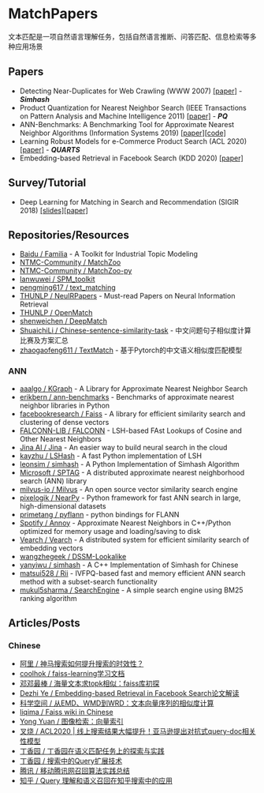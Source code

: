 # MatchPapers

文本匹配是一项自然语言理解任务，包括自然语言推断、问答匹配、信息检索等多种应用场景

## Papers
- Detecting Near-Duplicates for Web Crawling (WWW 2007) [[paper]](http://www.wwwconference.org/www2007/papers/paper215.pdf) - ***Simhash***
- Product Quantization for Nearest Neighbor Search (IEEE Transactions on Pattern Analysis and Machine Intelligence 2011) [[paper]](https://hal.inria.fr/file/index/docid/514462/filename/paper_hal.pdf) - ***PQ***
- ANN-Benchmarks: A Benchmarking Tool for Approximate Nearest Neighbor Algorithms (Information Systems 2019) [[paper]](https://arxiv.org/abs/1807.05614)[[code]](https://github.com/erikbern/ann-benchmarks)
- Learning Robust Models for e-Commerce Product Search (ACL 2020) [[paper]](https://arxiv.org/abs/2005.03624) - ***QUARTS***
- Embedding-based Retrieval in Facebook Search (KDD 2020) [[paper]](https://arxiv.org/abs/2006.11632)

## Survey/Tutorial
- Deep Learning for Matching in Search and Recommendation (SIGIR 2018) [[slides]](http://staff.ustc.edu.cn/~hexn/sigir18-deep.pdf)[[paper]](https://dl.acm.org/doi/pdf/10.1145/3209978.3210181)

## Repositories/Resources
- [Baidu / Familia](https://github.com/baidu/Familia) - A Toolkit for Industrial Topic Modeling
- [NTMC-Community / MatchZoo](https://github.com/NTMC-Community/MatchZoo)
- [NTMC-Community / MatchZoo-py](https://github.com/NTMC-Community/MatchZoo-py)
- [lanwuwei / SPM_toolkit](https://github.com/lanwuwei/SPM_toolkit)
- [pengming617 / text_matching](https://github.com/pengming617/text_matching)
- [THUNLP / NeuIRPapers](https://github.com/thunlp/NeuIRPapers) - Must-read Papers on Neural Information Retrieval
- [THUNLP / OpenMatch](https://github.com/thunlp/OpenMatch)
- [shenweichen / DeepMatch](https://github.com/shenweichen/DeepMatch)
- [ShuaichiLi / Chinese-sentence-similarity-task](https://github.com/ShuaichiLi/Chinese-sentence-similarity-task) - 中文问题句子相似度计算比赛及方案汇总
- [zhaogaofeng611 / TextMatch](https://github.com/zhaogaofeng611/TextMatch) - 基于Pytorch的中文语义相似度匹配模型

### ANN
- [aaalgo / KGraph](https://github.com/aaalgo/kgraph) - A Library for Approximate Nearest Neighbor Search
- [erikbern / ann-benchmarks](https://github.com/erikbern/ann-benchmarks) - Benchmarks of approximate nearest neighbor libraries in Python
- [facebookresearch / Faiss](https://github.com/facebookresearch/faiss) - A library for efficient similarity search and clustering of dense vectors
- [FALCONN-LIB / FALCONN](https://github.com/FALCONN-LIB/FALCONN) - LSH-based FAst Lookups of Cosine and Other Nearest Neighbors
- [Jina AI / Jina](https://github.com/jina-ai/jina) - An easier way to build neural search in the cloud
- [kayzhu / LSHash](https://github.com/kayzhu/LSHash) - A fast Python implementation of LSH
- [leonsim / simhash](https://github.com/leonsim/simhash) - A Python Implementation of Simhash Algorithm
- [Microsoft / SPTAG](https://github.com/microsoft/SPTAG) - A distributed approximate nearest neighborhood search (ANN) library
- [milvus-io / Milvus](https://github.com/milvus-io/milvus) - An open source vector similarity search engine
- [pixelogik / NearPy](https://github.com/pixelogik/NearPy) - Python framework for fast ANN search in large, high-dimensional datasets
- [primetang / pyflann](https://github.com/primetang/pyflann) - python bindings for FLANN
- [Spotify / Annoy](https://github.com/spotify/annoy) - Approximate Nearest Neighbors in C++/Python optimized for memory usage and loading/saving to disk
- [Vearch / Vearch](https://github.com/vearch/vearch) - A distributed system for efficient similarity search of embedding vectors
- [wangzhegeek / DSSM-Lookalike](https://github.com/wangzhegeek/DSSM-Lookalike)
- [yanyiwu / simhash](https://github.com/yanyiwu/simhash) - A C++ Implementation of Simhash for Chinese
- [matsui528 / Rii](https://github.com/matsui528/rii) - IVFPQ-based fast and memory efficient ANN search method with a subset-search functionality
- [mukul5sharma / SearchEngine](https://github.com/mukul5sharma/SearchEngine) - A simple search engine using BM25 ranking algorithm

## Articles/Posts
### Chinese
- [阿里 / 神马搜索如何提升搜索的时效性？](https://mp.weixin.qq.com/s?__biz=MzU5ODUxNzEyNA==&mid=2247486440&idx=1&sn=1b16a5a1c50ac4b7b5772746cff00239&chksm=fe43bf03c9343615c3e2e357858510081f01dfd53a8efcd9868e98d37411499d82ac17fe78ab&mpshare=1&scene=1&srcid=&sharer_sharetime=1593581511883&sharer_shareid=aaa99b8738c1d6c23f064aa833392e12&key=7332e1fe92797b0dfacc2584cb5fa656a9d4f63c1617ec6a105cdccd3f1221d8fb326c240f67966115c2e3b8449e47e75d6c4f76d96e5728b95fb465947a680cda987fee39bb0c3e0667abedb8f7f4e3&ascene=1&uin=Mjg1NTM0NDcyMw%3D%3D&devicetype=Windows+10+x64&version=6209007b&lang=zh_CN&exportkey=AxwRTPrVyBTDHxYD%2FlxGSJw%3D&pass_ticket=5Y5bD3DNxLYgw6cCdFKC63ta6u65HT0Q%2FaW3BTTRDQXXvvbOiMcDHlnYR607tPf3)
- [coolhok / faiss-learning学习文档](https://github.com/coolhok/faiss-learning)
- [邓邓最棒 / 海量文本求topk相似：faiss库初探](https://mp.weixin.qq.com/s/lS4sn1BFf-kvEKi4Ve74pQ)
- [Dezhi Ye / Embedding-based Retrieval in Facebook Search论文解读](https://zhuanlan.zhihu.com/p/152570715)
- [科学空间 / 从EMD、WMD到WRD：文本向量序列的相似度计算](https://kexue.fm/archives/7388)
- [liqima / Faiss wiki in Chinese](https://github.com/liqima/faiss_note)
- [Yong Yuan / 图像检索：向量索引](http://yongyuan.name/blog/vector-ann-search.html)
- [叉烧 / ACL2020 | 线上搜索结果大幅提升！亚马逊提出对抗式query-doc相关性模型](https://zhuanlan.zhihu.com/p/144911605)
- [丁香园 / 丁香园在语义匹配任务上的探索与实践](https://zhuanlan.zhihu.com/p/69356170)
- [丁香园 / 搜索中的Query扩展技术](https://zhuanlan.zhihu.com/p/138551957)
- [腾讯 / 移动腾讯网召回算法实践总结](https://zhuanlan.zhihu.com/p/139256086)
- [知乎 / Query 理解和语义召回在知乎搜索中的应用](https://mp.weixin.qq.com/s?__biz=MzU1NTMyOTI4Mw==&mid=2247496409&idx=1&sn=7b2f5984d71454e1a2812321f6018cf8&scene=21#wechat_redirect)

